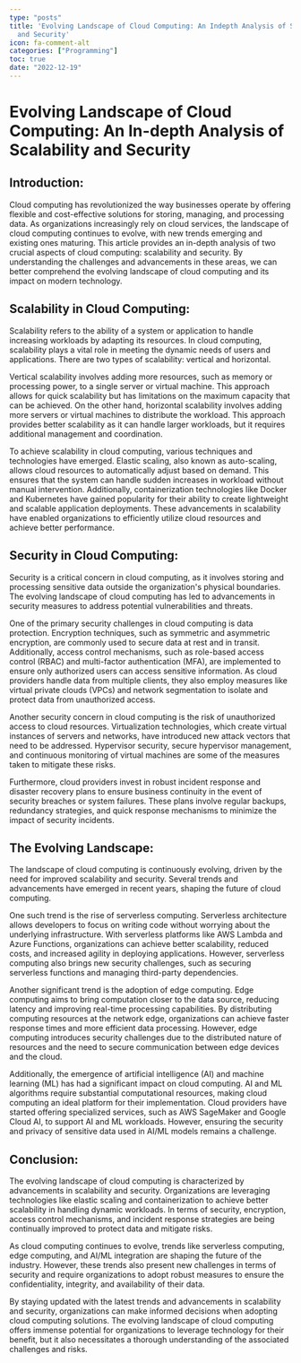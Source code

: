 ```yaml
---
type: "posts"
title: 'Evolving Landscape of Cloud Computing: An Indepth Analysis of Scalability
  and Security'
icon: fa-comment-alt
categories: ["Programming"]
toc: true
date: "2022-12-19"
---
```




# Evolving Landscape of Cloud Computing: An In-depth Analysis of Scalability and Security

## Introduction:
Cloud computing has revolutionized the way businesses operate by offering flexible and cost-effective solutions for storing, managing, and processing data. As organizations increasingly rely on cloud services, the landscape of cloud computing continues to evolve, with new trends emerging and existing ones maturing. This article provides an in-depth analysis of two crucial aspects of cloud computing: scalability and security. By understanding the challenges and advancements in these areas, we can better comprehend the evolving landscape of cloud computing and its impact on modern technology.

## Scalability in Cloud Computing:
Scalability refers to the ability of a system or application to handle increasing workloads by adapting its resources. In cloud computing, scalability plays a vital role in meeting the dynamic needs of users and applications. There are two types of scalability: vertical and horizontal.

Vertical scalability involves adding more resources, such as memory or processing power, to a single server or virtual machine. This approach allows for quick scalability but has limitations on the maximum capacity that can be achieved. On the other hand, horizontal scalability involves adding more servers or virtual machines to distribute the workload. This approach provides better scalability as it can handle larger workloads, but it requires additional management and coordination.

To achieve scalability in cloud computing, various techniques and technologies have emerged. Elastic scaling, also known as auto-scaling, allows cloud resources to automatically adjust based on demand. This ensures that the system can handle sudden increases in workload without manual intervention. Additionally, containerization technologies like Docker and Kubernetes have gained popularity for their ability to create lightweight and scalable application deployments. These advancements in scalability have enabled organizations to efficiently utilize cloud resources and achieve better performance.

## Security in Cloud Computing:
Security is a critical concern in cloud computing, as it involves storing and processing sensitive data outside the organization's physical boundaries. The evolving landscape of cloud computing has led to advancements in security measures to address potential vulnerabilities and threats.

One of the primary security challenges in cloud computing is data protection. Encryption techniques, such as symmetric and asymmetric encryption, are commonly used to secure data at rest and in transit. Additionally, access control mechanisms, such as role-based access control (RBAC) and multi-factor authentication (MFA), are implemented to ensure only authorized users can access sensitive information. As cloud providers handle data from multiple clients, they also employ measures like virtual private clouds (VPCs) and network segmentation to isolate and protect data from unauthorized access.

Another security concern in cloud computing is the risk of unauthorized access to cloud resources. Virtualization technologies, which create virtual instances of servers and networks, have introduced new attack vectors that need to be addressed. Hypervisor security, secure hypervisor management, and continuous monitoring of virtual machines are some of the measures taken to mitigate these risks.

Furthermore, cloud providers invest in robust incident response and disaster recovery plans to ensure business continuity in the event of security breaches or system failures. These plans involve regular backups, redundancy strategies, and quick response mechanisms to minimize the impact of security incidents.

## The Evolving Landscape:
The landscape of cloud computing is continuously evolving, driven by the need for improved scalability and security. Several trends and advancements have emerged in recent years, shaping the future of cloud computing.

One such trend is the rise of serverless computing. Serverless architecture allows developers to focus on writing code without worrying about the underlying infrastructure. With serverless platforms like AWS Lambda and Azure Functions, organizations can achieve better scalability, reduced costs, and increased agility in deploying applications. However, serverless computing also brings new security challenges, such as securing serverless functions and managing third-party dependencies.

Another significant trend is the adoption of edge computing. Edge computing aims to bring computation closer to the data source, reducing latency and improving real-time processing capabilities. By distributing computing resources at the network edge, organizations can achieve faster response times and more efficient data processing. However, edge computing introduces security challenges due to the distributed nature of resources and the need to secure communication between edge devices and the cloud.

Additionally, the emergence of artificial intelligence (AI) and machine learning (ML) has had a significant impact on cloud computing. AI and ML algorithms require substantial computational resources, making cloud computing an ideal platform for their implementation. Cloud providers have started offering specialized services, such as AWS SageMaker and Google Cloud AI, to support AI and ML workloads. However, ensuring the security and privacy of sensitive data used in AI/ML models remains a challenge.

## Conclusion:
The evolving landscape of cloud computing is characterized by advancements in scalability and security. Organizations are leveraging technologies like elastic scaling and containerization to achieve better scalability in handling dynamic workloads. In terms of security, encryption, access control mechanisms, and incident response strategies are being continually improved to protect data and mitigate risks.

As cloud computing continues to evolve, trends like serverless computing, edge computing, and AI/ML integration are shaping the future of the industry. However, these trends also present new challenges in terms of security and require organizations to adopt robust measures to ensure the confidentiality, integrity, and availability of their data.

By staying updated with the latest trends and advancements in scalability and security, organizations can make informed decisions when adopting cloud computing solutions. The evolving landscape of cloud computing offers immense potential for organizations to leverage technology for their benefit, but it also necessitates a thorough understanding of the associated challenges and risks.